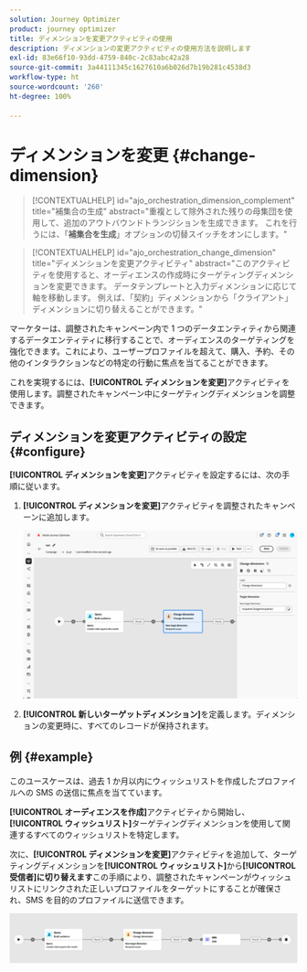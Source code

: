 ```yaml
---
solution: Journey Optimizer
product: journey optimizer
title: ディメンションを変更アクティビティの使用
description: ディメンションの変更アクティビティの使用方法を説明します
exl-id: 83e66f10-93dd-4759-840c-2c83abc42a28
source-git-commit: 3a44111345c1627610a6b026d7b19b281c4538d3
workflow-type: ht
source-wordcount: '260'
ht-degree: 100%

---
```



# ディメンションを変更 {#change-dimension}

>[!CONTEXTUALHELP]
>id="ajo_orchestration_dimension_complement"
>title="補集合の生成"
>abstract="重複として除外された残りの母集団を使用して、追加のアウトバウンドトランジションを生成できます。 これを行うには、「**補集合を生成**」オプションの切替スイッチをオンにします。"

>[!CONTEXTUALHELP]
>id="ajo_orchestration_change_dimension"
>title="ディメンションを変更アクティビティ"
>abstract="このアクティビティを使用すると、オーディエンスの作成時にターゲティングディメンションを変更できます。 データテンプレートと入力ディメンションに応じて軸を移動します。 例えば、「契約」ディメンションから「クライアント」ディメンションに切り替えることができます。"

マーケターは、調整されたキャンペーン内で 1 つのデータエンティティから関連するデータエンティティに移行することで、オーディエンスのターゲティングを強化できます。これにより、ユーザープロファイルを超えて、購入、予約、その他のインタラクションなどの特定の行動に焦点を当てることができます。

これを実現するには、**[!UICONTROL ディメンションを変更]**&#x200B;アクティビティを使用します。調整されたキャンペーン中にターゲティングディメンションを調整できます。

<!--
>[!IMPORTANT]
>
>Please note that the **[!UICONTROL Change Dimension]** and **[!UICONTROL Change Data source]** activities should not be added in one row. If you need to use both activities consecutively, make sure you include an **[!UICONTROL Enrichement]** activity in between them. This ensures proper execution and prevents potential conflicts or errors.-->

## ディメンションを変更アクティビティの設定 {#configure}

**[!UICONTROL ディメンションを変更]**&#x200B;アクティビティを設定するには、次の手順に従います。

1. **[!UICONTROL ディメンションを変更]**&#x200B;アクティビティを調整されたキャンペーンに追加します。

   ![](../assets/orchestrated-change-dimension.png)

1. **[!UICONTROL 新しいターゲットディメンション]**&#x200B;を定義します。ディメンションの変更時に、すべてのレコードが保持されます。


## 例 {#example}

このユースケースは、過去 1 か月以内にウィッシュリストを作成したプロファイルへの SMS の送信に焦点を当てています。

**[!UICONTROL オーディエンスを作成]**&#x200B;アクティビティから開始し、**[!UICONTROL ウィッシュリスト]**&#x200B;ターゲティングディメンションを使用して関連するすべてのウィッシュリストを特定します。

次に、**[!UICONTROL ディメンションを変更]**&#x200B;アクティビティを追加して、ターゲティングディメンションを&#x200B;**[!UICONTROL ウィッシュリスト]**&#x200B;から&#x200B;**[!UICONTROL 受信者]に切り替えます**&#x200B;この手順により、調整されたキャンペーンがウィッシュリストにリンクされた正しいプロファイルをターゲットにすることが確保され、SMS を目的のプロファイルに送信できます。

![](../assets/orchestrated-change-dimension-example.png)
